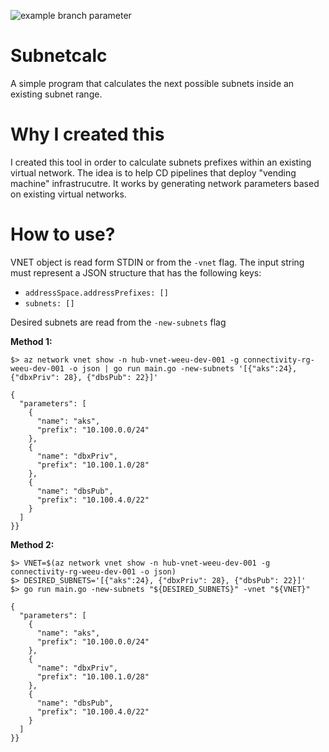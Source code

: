 ![example branch parameter](https://github.com/benkoben/subnetFinder/actions/workflows/build.yml/badge.svg?branch=master)


Subnetcalc
===

A simple program that calculates the next possible subnets inside an existing subnet range. 

Why I created this
===

I created this tool in order to calculate subnets prefixes within an existing virtual network. The idea is to help CD pipelines that deploy "vending machine" infrastrucutre. It works by generating network parameters based on existing virtual networks.

How to use?
==

VNET object is read form STDIN or from the `-vnet` flag. The input string must represent a JSON structure that has the following keys:

* `addressSpace.addressPrefixes: []`
* `subnets: []`

Desired subnets are read from the `-new-subnets` flag

**Method 1:**
```
$> az network vnet show -n hub-vnet-weeu-dev-001 -g connectivity-rg-weeu-dev-001 -o json | go run main.go -new-subnets '[{"aks":24}, {"dbxPriv": 28}, {"dbsPub": 22}]'

{
  "parameters": [
    {
      "name": "aks",
      "prefix": "10.100.0.0/24"
    },
    {
      "name": "dbxPriv",
      "prefix": "10.100.1.0/28"
    },
    {
      "name": "dbsPub",
      "prefix": "10.100.4.0/22"
    }
  ]
}}
```

**Method 2:**
```
$> VNET=$(az network vnet show -n hub-vnet-weeu-dev-001 -g connectivity-rg-weeu-dev-001 -o json)
$> DESIRED_SUBNETS='[{"aks":24}, {"dbxPriv": 28}, {"dbsPub": 22}]'
$> go run main.go -new-subnets "${DESIRED_SUBNETS}" -vnet "${VNET}"

{
  "parameters": [
    {
      "name": "aks",
      "prefix": "10.100.0.0/24"
    },
    {
      "name": "dbxPriv",
      "prefix": "10.100.1.0/28"
    },
    {
      "name": "dbsPub",
      "prefix": "10.100.4.0/22"
    }
  ]
}}
```
